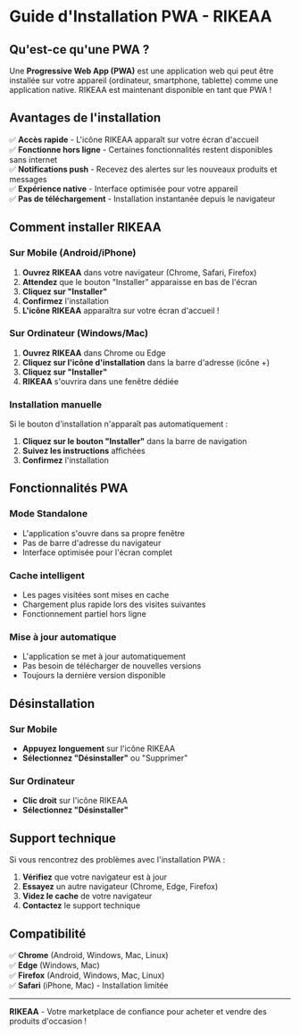 # Guide d'Installation PWA - RIKEAA

## Qu'est-ce qu'une PWA ?

Une **Progressive Web App (PWA)** est une application web qui peut être installée sur votre appareil (ordinateur, smartphone, tablette) comme une application native. RIKEAA est maintenant disponible en tant que PWA !

## Avantages de l'installation

✅ **Accès rapide** - L'icône RIKEAA apparaît sur votre écran d'accueil  
✅ **Fonctionne hors ligne** - Certaines fonctionnalités restent disponibles sans internet  
✅ **Notifications push** - Recevez des alertes sur les nouveaux produits et messages  
✅ **Expérience native** - Interface optimisée pour votre appareil  
✅ **Pas de téléchargement** - Installation instantanée depuis le navigateur  

## Comment installer RIKEAA

### Sur Mobile (Android/iPhone)

1. **Ouvrez RIKEAA** dans votre navigateur (Chrome, Safari, Firefox)
2. **Attendez** que le bouton "Installer" apparaisse en bas de l'écran
3. **Cliquez sur "Installer"** 
4. **Confirmez** l'installation
5. **L'icône RIKEAA** apparaîtra sur votre écran d'accueil !

### Sur Ordinateur (Windows/Mac)

1. **Ouvrez RIKEAA** dans Chrome ou Edge
2. **Cliquez sur l'icône d'installation** dans la barre d'adresse (icône +)
3. **Cliquez sur "Installer"**
4. **RIKEAA** s'ouvrira dans une fenêtre dédiée

### Installation manuelle

Si le bouton d'installation n'apparaît pas automatiquement :

1. **Cliquez sur le bouton "Installer"** dans la barre de navigation
2. **Suivez les instructions** affichées
3. **Confirmez** l'installation

## Fonctionnalités PWA

### Mode Standalone
- L'application s'ouvre dans sa propre fenêtre
- Pas de barre d'adresse du navigateur
- Interface optimisée pour l'écran complet

### Cache intelligent
- Les pages visitées sont mises en cache
- Chargement plus rapide lors des visites suivantes
- Fonctionnement partiel hors ligne

### Mise à jour automatique
- L'application se met à jour automatiquement
- Pas besoin de télécharger de nouvelles versions
- Toujours la dernière version disponible

## Désinstallation

### Sur Mobile
- **Appuyez longuement** sur l'icône RIKEAA
- **Sélectionnez "Désinstaller"** ou "Supprimer"

### Sur Ordinateur
- **Clic droit** sur l'icône RIKEAA
- **Sélectionnez "Désinstaller"**

## Support technique

Si vous rencontrez des problèmes avec l'installation PWA :

1. **Vérifiez** que votre navigateur est à jour
2. **Essayez** un autre navigateur (Chrome, Edge, Firefox)
3. **Videz le cache** de votre navigateur
4. **Contactez** le support technique

## Compatibilité

✅ **Chrome** (Android, Windows, Mac, Linux)  
✅ **Edge** (Windows, Mac)  
✅ **Firefox** (Android, Windows, Mac, Linux)  
✅ **Safari** (iPhone, Mac) - Installation limitée  

---

**RIKEAA** - Votre marketplace de confiance pour acheter et vendre des produits d'occasion !
